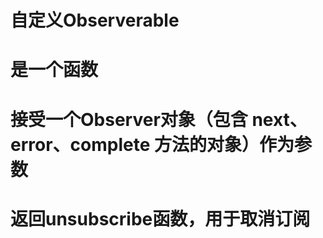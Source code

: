 # 自定义Observerable
# 是一个函数
# 接受一个Observer对象（包含 next、error、complete 方法的对象）作为参数
# 返回unsubscribe函数，用于取消订阅
